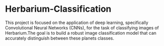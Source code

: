 # Herbarium-Classification
This project is focused on the application of deep learning, specifically Convolutional Neural Networks (CNNs), for the task of classifying images of Herbarium.The goal is to build a robust image classification model that can accurately distinguish between these planets classes.
